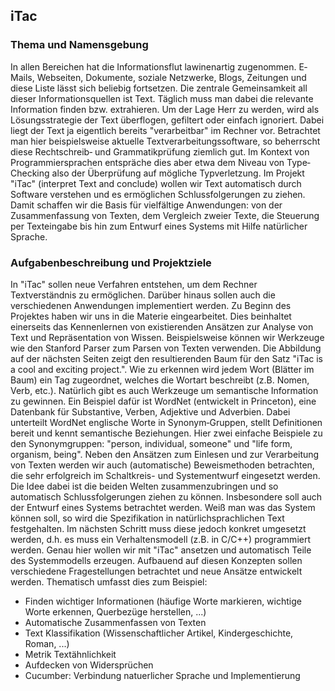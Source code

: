 ## iTac

### Thema und Namensgebung
In allen Bereichen hat die Informationsflut lawinenartig zugenommen. E‐Mails, Webseiten, Dokumente, soziale Netzwerke, Blogs, Zeitungen und diese Liste lässt sich beliebig fortsetzen. Die zentrale Gemeinsamkeit all dieser Informationsquellen ist Text. Täglich muss man dabei die relevante Information finden bzw. extrahieren. Um der Lage Herr zu werden, wird als Lösungsstrategie der Text überflogen, gefiltert oder einfach ignoriert. Dabei liegt der Text ja eigentlich bereits "verarbeitbar" im Rechner vor. Betrachtet man hier beispielsweise aktuelle Textverarbeitungssoftware, so beherrscht diese Rechtschreib‐ und Grammatikprüfung ziemlich gut. Im Kontext von Programmiersprachen entspräche dies aber etwa dem Niveau von Type‐Checking also der Überprüfung auf mögliche Typverletzung. Im Projekt "iTac" (interpret Text and conclude) wollen wir Text automatisch durch Software verstehen und es ermöglichen Schlussfolgerungen zu ziehen. Damit schaffen wir die Basis für vielfältige Anwendungen: von der Zusammenfassung von Texten, dem Vergleich zweier Texte, die Steuerung per Texteingabe bis hin zum Entwurf eines Systems mit Hilfe natürlicher Sprache.


### Aufgabenbeschreibung und Projektziele
In "iTac" sollen neue Verfahren entstehen, um dem Rechner Textverständnis zu ermöglichen. Darüber hinaus sollen auch die verschiedenen Anwendungen implementiert werden. Zu Beginn des Projektes haben wir uns in die Materie eingearbeitet. Dies beinhaltet einerseits das Kennenlernen von existierenden Ansätzen zur Analyse von Text und Repräsentation von Wissen. Beispielsweise können wir Werkzeuge wie den Stanford Parser zum Parsen von Texten verwenden. Die Abbildung auf der nächsten Seiten zeigt den resultierenden Baum für den Satz "iTac is a cool and exciting project.". Wie zu erkennen wird jedem Wort (Blätter im Baum) ein Tag zugeordnet, welches die Wortart beschreibt (z.B. Nomen, Verb, etc.). Natürlich gibt es auch Werkzeuge um semantische Information zu gewinnen. Ein Beispiel dafür ist WordNet (entwickelt in Princeton), eine Datenbank für Substantive, Verben, Adjektive und Adverbien. Dabei unterteilt WordNet englische Worte in Synonym‐Gruppen, stellt Definitionen bereit und kennt semantische Beziehungen. Hier zwei einfache Beispiele zu den Synonymgruppen: "person, individual, someone" und "life form, organism, being". Neben den Ansätzen zum Einlesen und zur Verarbeitung von Texten werden wir auch (automatische) Beweismethoden betrachten, die sehr erfolgreich im Schaltkreis- und Systementwurf eingesetzt werden. Die Idee dabei ist die beiden Welten zusammenzubringen und so automatisch Schlussfolgerungen ziehen zu können. Insbesondere soll auch der Entwurf eines Systems betrachtet werden. Weiß man was das System können soll, so wird die Spezifikation in natürlichsprachlichen Text festgehalten. Im nächsten Schritt muss diese jedoch konkret umgesetzt werden, d.h. es muss ein Verhaltensmodell (z.B. in C/C++) programmiert werden. Genau hier wollen wir mit "iTac" ansetzen und automatisch Teile des Systemmodells erzeugen. Aufbauend auf diesen Konzepten sollen verschiedene Fragestellungen betrachtet und neue Ansätze entwickelt werden. Thematisch umfasst dies zum Beispiel:


* Finden wichtiger Informationen (häufige Worte markieren, wichtige Worte erkennen, Querbezüge herstellen, ...)
* Automatische Zusammenfassen von Texten
* Text Klassifikation (Wissenschaftlicher Artikel, Kindergeschichte, Roman, ...)
* Metrik Textähnlichkeit
* Aufdecken von Widersprüchen
* Cucumber: Verbindung natuerlicher Sprache und Implementierung
